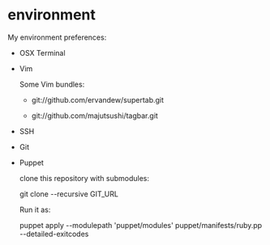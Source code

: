environment
===========

My environment preferences:

* OSX Terminal

* Vim

  Some Vim bundles:
  
  * git://github.com/ervandew/supertab.git

  * git://github.com/majutsushi/tagbar.git

* SSH

* Git

* Puppet

  clone this repository with submodules:

  git clone --recursive GIT_URL

  
  Run it as:

  puppet apply --modulepath 'puppet/modules' puppet/manifests/ruby.pp --detailed-exitcodes
